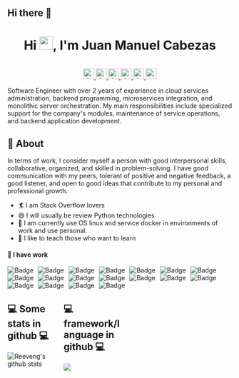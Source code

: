 ## Hi there 👋

<h1 align="center">Hi <img src="https://raw.githubusercontent.com/iampavangandhi/iampavangandhi/master/gifs/Hi.gif" width="30px">, I'm Juan Manuel Cabezas </h1>

<p align="center"><br/>
    <a href="https://www.linkedin.com/in/juan-manuel-cabezas-contardo-837988180">
        <img align="" alt="Juan Manuel Cabezas Contardo" width="24px" src="https://cdn.jsdelivr.net/npm/simple-icons@v3/icons/linkedin.svg" />
    </a>
    <a href="https://www.instagram.com/jotaemecabzs/">
        <img align="" alt="Juan Manuel Cabezas Contardo" width="24px" src="https://cdn.jsdelivr.net/npm/simple-icons@v3/icons/instagram.svg" />
    </a>
    <a href="https://www.facebook.com/juanmanuel.cabezascontardo">
        <img align="" alt="Juan Manuel Cabezas Contardo" width="24px" src="https://cdn.jsdelivr.net/npm/simple-icons@v3/icons/facebook.svg" />
    </a>
    <a href="https://github.com/Jotameme1">
        <img align="" alt="Juan Manuel Cabezas Contardo" width="24px" src="https://cdn.jsdelivr.net/npm/simple-icons@3.13.0/icons/github.svg" />
    </a>
    <a href="juanmanuelcontardo@gmail.com">
        <img align="" alt="Juan Manuel Cabezas Contardo" width="24px" src="https://cdn.jsdelivr.net/npm/simple-icons@3.13.0/icons/gmail.svg" />
    </a>
    <a href="https://www.youtube.com/channel/UCdo4BLjueN0tKt7QNpnM1iQ">
        <img align="" alt="Juan Manuel Cabezas Contardo" width="24px" src="https://cdn.jsdelivr.net/npm/simple-icons@3.13.0/icons/youtube.svg" />
    </a>


    
</p>

Software Engineer with over 2 years of experience in cloud services administration, backend programming, microservices integration, and monolithic server orchestration. My main responsibilities include specialized support for the company's modules, maintenance of service operations, and backend application development.



<h2> 🧐 About </h2>

In terms of work, I consider myself a person with good interpersonal skills, collaborative, organized, and skilled in problem-solving. I have good communication with my peers, tolerant of positive and negative feedback, a good listener, and open to good ideas that contribute to my personal and professional growth.

- 🏄‍ I am Stack Overflow lovers
- 😄 I will usually be review Python technologies
- 🔭 I am currently use OS linux and service docker in environments of work and use personal.
- 🌱 I like to teach those who want to learn


#### 🌱 I have work

<img alt="Badge" style="float: left; margin-right: 10px;" src="https://img.shields.io/badge/python%20-%2314354C.svg?&style=for-the-badge&logo=python&logoColor=white"/>    
<img alt="Badge" style="float: left; margin-right: 10px;"  src ="https://img.shields.io/badge/Jupyter_Notebook%20-%23F37626.svg?&style=for-the-badge&logo=jupyter&logoColor=white"/><img alt="Badge" style="float: left; margin-right: 10px;"  src="https://img.shields.io/badge/javascript%20-%23323330.svg?&style=for-the-badge&logo=javascript&logoColor=%23F7DF1E"/><img alt="Badge" style="float: left; margin-right: 10px;"  src="https://img.shields.io/badge/node.js%20-%2343853D.svg?&style=for-the-badge&logo=node.js&logoColor=white"/><img alt="Badge" style="float: left; margin-right: 10px;"  src="https://img.shields.io/badge/bootstrap%20-%23563D7C.svg?&style=for-the-badge&logo=bootstrap&logoColor=white"/><img alt="Badge" style="float: left; margin-right: 10px;"  src="https://img.shields.io/badge/git%20-%23F05033.svg?&style=for-the-badge&logo=git&logoColor=white"/><img alt="Badge" style="float: left; margin-right: 10px;"  src="https://img.shields.io/badge/flask%20-%23000.svg?&style=for-the-badge&logo=flask&logoColor=white"/><img alt="Badge" style="float: left; margin-right: 10px;"  src="https://img.shields.io/badge/shell_script%20-%23121011.svg?&style=for-the-badge&logo=gnu-bash&logoColor=white"/>   <img alt="Badge" style="float: left; margin-right: 10px;"  src="https://img.shields.io/badge/OpenCV%20-%23FFBB00.svg?&style=for-the-badge&logo=Canonical&logoColor=white"/><img alt="Badge" style="float: left; margin-right: 10px;"  src="https://img.shields.io/badge/OpenCV%20-%23FFBB00.svg?&style=for-the-badge&logo=Canonical&logoColor=white"/><img alt="Badge" style="float: left; margin-right: 10px;"  src="https://img.shields.io/badge/FastAPI-005571?style=for-the-badge&logo=fastapi"/><img alt="Badge" style="float: left; margin-right: 10px;"  src="https://img.shields.io/badge/-pandas-05122A?style=for-the-badge&logo=pandas"/><img alt="Badge" style="float: left; margin-right: 10px;"  src="https://img.shields.io/badge/scikit-learn-black?style=for-the-badge&logo=scikit-learn"/><img alt="Badge" style="float: left; margin-right: 10px;"  src="https://img.shields.io/badge/numpy-blue?style=for-the-badge&logo=NumPy"/><img alt="Badge" style="float: left; margin-right: 10px;"  src="https://img.shields.io/badge/Docker-blue?style=for-the-badge&logo=Docker"/><img alt="Badge" style="float: left; margin-right: 10px;"  src="https://img.shields.io/badge/-MySQL-4479A1?style=for-the-badge&logo=mysql&labelColor=4479A1&logoColor=FFF"/><img alt="Badge" style="float: left; margin-right: 10px;"  src="https://img.shields.io/badge/-Linux-grey?style=for-the-badge&logo=linux"/><img alt="Badge" style="float: left; margin-right: 10px;"  src="https://img.shields.io/badge/-Puppet-grey?style=for-the-badge&logo=Puppet&labelColor=4479A1"/>

<br>
<br>
<br>

<div style="width:25%;float: left;">
<h2>💻 Some stats in github 💻</h2>

![Reeveng's github stats](https://github-readme-stats.vercel.app/api?username=jotameme1&show_icons=true&title_color=fff&icon_color=79ff97&text_color=9f9f9f&bg_color=151515)

</div>
<div style="width:25%;float: left;">

<h2>💻 framework/language in github 💻</h2>

<a href="https://github.com/jotameme1">
    <img src="https://github-readme-stats.vercel.app/api/top-langs/?username=jotameme1&layout=compact" />
</a>

</div>



